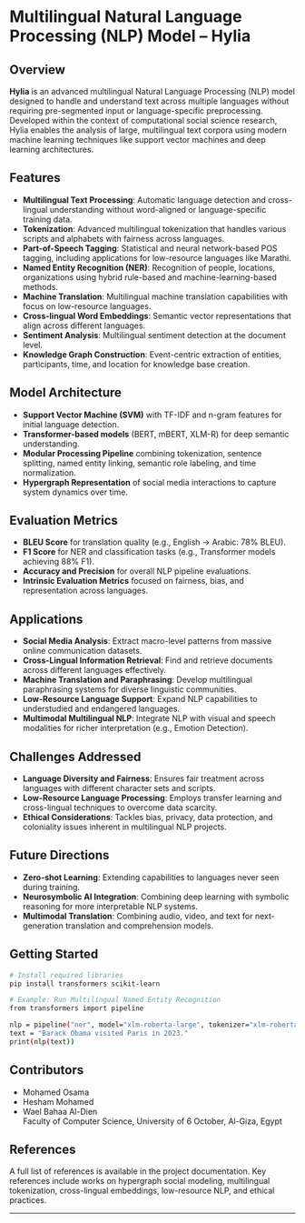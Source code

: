 # Multilingual Natural Language Processing (NLP) Model – Hylia

## Overview
**Hylia** is an advanced multilingual Natural Language Processing (NLP) model designed to handle and understand text across multiple languages without requiring pre-segmented input or language-specific preprocessing. Developed within the context of computational social science research, Hylia enables the analysis of large, multilingual text corpora using modern machine learning techniques like support vector machines and deep learning architectures.

## Features
- **Multilingual Text Processing**: Automatic language detection and cross-lingual understanding without word-aligned or language-specific training data.
- **Tokenization**: Advanced multilingual tokenization that handles various scripts and alphabets with fairness across languages.
- **Part-of-Speech Tagging**: Statistical and neural network-based POS tagging, including applications for low-resource languages like Marathi.
- **Named Entity Recognition (NER)**: Recognition of people, locations, organizations using hybrid rule-based and machine-learning-based methods.
- **Machine Translation**: Multilingual machine translation capabilities with focus on low-resource languages.
- **Cross-lingual Word Embeddings**: Semantic vector representations that align across different languages.
- **Sentiment Analysis**: Multilingual sentiment detection at the document level.
- **Knowledge Graph Construction**: Event-centric extraction of entities, participants, time, and location for knowledge base creation.

## Model Architecture
- **Support Vector Machine (SVM)** with TF-IDF and n-gram features for initial language detection.
- **Transformer-based models** (BERT, mBERT, XLM-R) for deep semantic understanding.
- **Modular Processing Pipeline** combining tokenization, sentence splitting, named entity linking, semantic role labeling, and time normalization.
- **Hypergraph Representation** of social media interactions to capture system dynamics over time.

## Evaluation Metrics
- **BLEU Score** for translation quality (e.g., English → Arabic: 78% BLEU).
- **F1 Score** for NER and classification tasks (e.g., Transformer models achieving 88% F1).
- **Accuracy and Precision** for overall NLP pipeline evaluations.
- **Intrinsic Evaluation Metrics** focused on fairness, bias, and representation across languages.

## Applications
- **Social Media Analysis**: Extract macro-level patterns from massive online communication datasets.
- **Cross-Lingual Information Retrieval**: Find and retrieve documents across different languages effectively.
- **Machine Translation and Paraphrasing**: Develop multilingual paraphrasing systems for diverse linguistic communities.
- **Low-Resource Language Support**: Expand NLP capabilities to understudied and endangered languages.
- **Multimodal Multilingual NLP**: Integrate NLP with visual and speech modalities for richer interpretation (e.g., Emotion Detection).

## Challenges Addressed
- **Language Diversity and Fairness**: Ensures fair treatment across languages with different character sets and scripts.
- **Low-Resource Language Processing**: Employs transfer learning and cross-lingual techniques to overcome data scarcity.
- **Ethical Considerations**: Tackles bias, privacy, data protection, and coloniality issues inherent in multilingual NLP projects.

## Future Directions
- **Zero-shot Learning**: Extending capabilities to languages never seen during training.
- **Neurosymbolic AI Integration**: Combining deep learning with symbolic reasoning for more interpretable NLP systems.
- **Multimodal Translation**: Combining audio, video, and text for next-generation translation and comprehension models.

## Getting Started
```bash
# Install required libraries
pip install transformers scikit-learn

# Example: Run Multilingual Named Entity Recognition
from transformers import pipeline

nlp = pipeline("ner", model="xlm-roberta-large", tokenizer="xlm-roberta-large")
text = "Barack Obama visited Paris in 2023."
print(nlp(text))
```

## Contributors
- Mohamed Osama
- Hesham Mohamed
- Wael Bahaa Al-Dien  
Faculty of Computer Science, University of 6 October, Al-Giza, Egypt

## References
A full list of references is available in the project documentation. Key references include works on hypergraph social modeling, multilingual tokenization, cross-lingual embeddings, low-resource NLP, and ethical practices.

---
